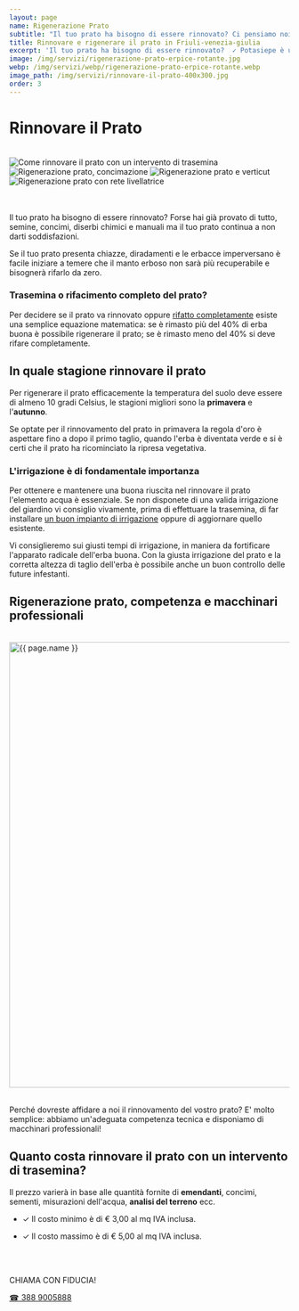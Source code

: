 ```yaml
---
layout: page
name: Rigenerazione Prato
subtitle: "Il tuo prato ha bisogno di essere rinnovato? Ci pensiamo noi!"
title: Rinnovare e rigenerare il prato in Friuli-venezia-giulia
excerpt: 'Il tuo prato ha bisogno di essere rinnovato?  ✓ Potasiepe è una ditta specializzata in rigenerazione del prato, Udine, Gorizia.'
image: /img/servizi/rigenerazione-prato-erpice-rotante.jpg
webp: /img/servizi/webp/rigenerazione-prato-erpice-rotante.webp
image_path: /img/servizi/rinnovare-il-prato-400x300.jpg
order: 3
---
```

# Rinnovare il Prato

<br/>
<div class="carousel">
  <img class="mySlides" src="{{ site.baseurl }}/img/servizi/rinnovare-il-prato-1.jpg" alt="Come rinnovare il prato con un intervento di trasemina" title="Rigenerazione prato, Udine">
  <img class="mySlides" src="{{ site.baseurl }}/img/servizi/rinnovare-il-prato-2.jpg" alt="Rigenerazione prato, concimazione" title="Rinnovamento prato, trasemina e concimazione">
  <img class="mySlides" src="{{ site.baseurl }}/img/servizi/rinnovare-il-prato-3.jpg" alt="Rigenerazione prato e verticut" title="Rinnovamento e arieggiatura del prato, Udine, Gorizia">
  <img class="mySlides" src="{{ site.baseurl }}/img/servizi/rinnovare-il-prato-4.jpg" alt="Rigenerazione prato con rete livellatrice" title="progetto orto e giardino a Udine">
</div>
<br/><br/>

Il tuo prato ha bisogno di essere rinnovato? Forse hai già provato di tutto, semine,
concimi, diserbi chimici e manuali ma il tuo prato continua a non darti soddisfazioni.

Se il tuo prato presenta chiazze, diradamenti e le erbacce imperversano è facile iniziare a temere che il manto erboso non sarà più recuperabile e bisognerà rifarlo da zero.

### Trasemina o rifacimento completo del prato?

Per decidere se il prato va rinnovato oppure [rifatto completamente](/servizi/formazione-tappeto-erboso-e-rifacimento-prato/ "rifacimento prato da zero")
esiste una semplice equazione matematica: se è rimasto più del 40% di erba buona
è possibile rigenerare il prato; se è rimasto meno del 40% si deve rifare completamente.

## In quale stagione rinnovare il prato

Per rigenerare il prato efficacemente la temperatura del suolo deve essere di almeno 10 gradi Celsius, le stagioni migliori sono la **primavera** e l'**autunno**.

Se optate per il rinnovamento del prato in primavera la regola d'oro è aspettare
fino a dopo il primo taglio, quando l'erba è diventata verde e si è certi che il
prato ha ricominciato la ripresa vegetativa.

### L'irrigazione è di fondamentale importanza

Per ottenere e mantenere una buona riuscita nel rinnovare il prato l'elemento acqua
è essenziale. Se non disponete di una valida irrigazione del giardino vi consiglio
vivamente, prima di effettuare la trasemina, di far installare [un buon impianto di irrigazione](/prodotti/impianti-di-irrigazione/ "irrigazione giardino") oppure di aggiornare quello esistente.

Vi consiglieremo sui giusti tempi di irrigazione, in maniera da fortificare
l'apparato radicale dell'erba buona. Con la giusta irrigazione del prato e la
corretta altezza di taglio dell'erba è possibile anche un buon controllo delle
future infestanti.

## Rigenerazione prato, competenza e macchinari professionali

<br/>
<picture>
  <source srcset="{{ page.webp }}" type="image/webp">
  <source srcset="{{ page.image }}" type="image/jpeg">
  <img src="{{ page.image }}" width="800" alt="{{ page.name }}" title="{{ page.name }}"/>
</picture>
<br/><br/>

Perché dovreste affidare a noi il rinnovamento del vostro prato?
E' molto semplice: abbiamo un'adeguata competenza tecnica e disponiamo di macchinari professionali!


## Quanto costa rinnovare il prato con un intervento di trasemina?

Il prezzo varierà in base alle quantità fornite di **emendanti**, concimi, sementi,
misurazioni dell'acqua, **analisi del terreno** ecc.

- ✓ Il costo minimo è di € 3,00 al mq IVA inclusa.

- ✓ Il costo massimo è di € 5,00 al mq IVA inclusa.

<br/><br/>
<div class="text-center">
  <p class="h3">CHIAMA CON FIDUCIA!</p>
  <a title="Chiama adesso e prenota la rigenerazione del tuo prato." href="tel:+393889005888" class="button">&#9742; 388 9005888</a>
</div>
<br/><br/>

<script>var myIndex=0;function carousel(){var e,l=document.getElementsByClassName("mySlides");for(e=0;e<l.length;e++)l[e].style.display="none";++myIndex>l.length&&(myIndex=1),l[myIndex-1].style.display="block",setTimeout(carousel,2e3)}carousel();</script>
